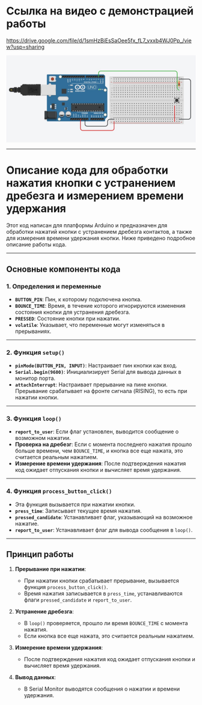 # Ссылка на видео с демонстрацией работы 

https://drive.google.com/file/d/1smHzBiEsSaOee5fx_fL7_vxxb4WJ0Pp_/view?usp=sharing

![Screenshot](https://github.com/Mishanya666/Internet-of-Things/blob/main/BounceProcessing/1Kqno08rMPU.jpg)

---

# Описание кода для обработки нажатия кнопки с устранением дребезга и измерением времени удержания

Этот код написан для платформы Arduino и предназначен для обработки нажатий кнопки с устранением дребезга контактов, а также для измерения времени удержания кнопки. Ниже приведено подробное описание работы кода.

---

## Основные компоненты кода

### 1. **Определения и переменные**

- **`BUTTON_PIN`**: Пин, к которому подключена кнопка.
- **`BOUNCE_TIME`**: Время, в течение которого игнорируются изменения состояния кнопки для устранения дребезга.
- **`PRESSED`**: Состояние кнопки при нажатии.
- **`volatile`**: Указывает, что переменные могут изменяться в прерываниях.

---

### 2. **Функция `setup()`**

- **`pinMode(BUTTON_PIN, INPUT)`**: Настраивает пин кнопки как вход.
- **`Serial.begin(9600)`**: Инициализирует Serial для вывода данных в монитор порта.
- **`attachInterrupt`**: Настраивает прерывание на пине кнопки. Прерывание срабатывает на фронте сигнала (RISING), то есть при нажатии кнопки.

---

### 3. **Функция `loop()`**

- **`report_to_user`**: Если флаг установлен, выводится сообщение о возможном нажатии.
- **Проверка на дребезг**: Если с момента последнего нажатия прошло больше времени, чем `BOUNCE_TIME`, и кнопка все еще нажата, это считается реальным нажатием.
- **Измерение времени удержания**: После подтверждения нажатия код ожидает отпускания кнопки и вычисляет время удержания.

---

### 4. **Функция `process_button_click()`**

- Эта функция вызывается при нажатии кнопки.
- **`press_time`**: Записывает текущее время нажатия.
- **`pressed_candidate`**: Устанавливает флаг, указывающий на возможное нажатие.
- **`report_to_user`**: Устанавливает флаг для вывода сообщения в `loop()`.

---

## Принцип работы

1. **Прерывание при нажатии**:
   - При нажатии кнопки срабатывает прерывание, вызывается функция `process_button_click()`.
   - Время нажатия записывается в `press_time`, устанавливаются флаги `pressed_candidate` и `report_to_user`.

2. **Устранение дребезга**:
   - В `loop()` проверяется, прошло ли время `BOUNCE_TIME` с момента нажатия.
   - Если кнопка все еще нажата, это считается реальным нажатием.

3. **Измерение времени удержания**:
   - После подтверждения нажатия код ожидает отпускания кнопки и вычисляет время удержания.

4. **Вывод данных**:
   - В Serial Monitor выводятся сообщения о нажатии и времени удержания.
